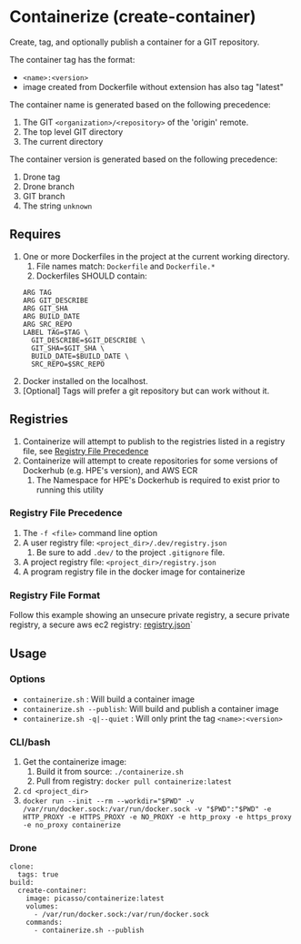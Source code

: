 <!-- (c) Copyright 2017-2019 Hewlett Packard Enterprise Development LP -->

# Containerize (create-container)
Create, tag, and optionally publish a container for a GIT repository.

The container tag has the format:
 - `<name>:<version>`
 - image created from Dockerfile without extension has also tag "latest"

The container name is generated based on the following precedence:

 1. The GIT `<organization>/<repository>` of the 'origin' remote.
 1. The top level GIT directory
 1. The current directory

The container version is generated based on the following precedence:

 1. Drone tag
 1. Drone branch
 1. GIT branch
 1. The string `unknown`

## Requires
 1. One or more Dockerfiles in the project at the current working directory.
    1. File names match: `Dockerfile` and `Dockerfile.*`
    1. Dockerfiles SHOULD contain:
    ```
    ARG TAG
    ARG GIT_DESCRIBE
    ARG GIT_SHA
    ARG BUILD_DATE
    ARG SRC_REPO
    LABEL TAG=$TAG \
      GIT_DESCRIBE=$GIT_DESCRIBE \
      GIT_SHA=$GIT_SHA \
      BUILD_DATE=$BUILD_DATE \
      SRC_REPO=$SRC_REPO
    ```
 1. Docker installed on the localhost.
 1. [Optional] Tags will prefer a git repository but can work without it.
 
 ## Registries
 1. Containerize will attempt to publish to the registries listed in a registry file, see [Registry File Precedence](#precedence)
 1. Containerize will attempt to create repositories for some versions of Dockerhub (e.g. HPE's version), and AWS ECR
    1. The Namespace for HPE's Dockerhub is required to exist prior to running this utility 

### <a name="precedence"></a>Registry File Precedence
 1. The `-f <file>` command line option
 1. A user registry file: `<project_dir>/.dev/registry.json`
    1. Be sure to add `.dev/` to the project `.gitignore` file.
 1. A project registry file: `<project_dir>/registry.json`
 1. A program registry file in the docker image for containerize
 
### Registry File Format
Follow this example showing an unsecure private registry, a secure private registry, a secure aws ec2 registry: [registry.json](./registry.json)`

## Usage

### Options
 - `containerize.sh` : Will build a container image
 - `containerize.sh --publish`: Will build and publish a container image 
 - `containerize.sh -q|--quiet` : Will only print the tag `<name>:<version>`

### CLI/bash
 1. Get the containerize image:
    1. Build it from source: `./containerize.sh`
    1. Pull from registry: `docker pull containerize:latest`
 1. `cd <project_dir>`
 1. `docker run --init --rm --workdir="$PWD" -v /var/run/docker.sock:/var/run/docker.sock -v "$PWD":"$PWD" -e HTTP_PROXY -e HTTPS_PROXY -e NO_PROXY -e http_proxy -e https_proxy -e no_proxy containerize`

### Drone
```
clone:
  tags: true
build:
  create-container:
    image: picasso/containerize:latest
    volumes:
      - /var/run/docker.sock:/var/run/docker.sock
    commands:
      - containerize.sh --publish
```

